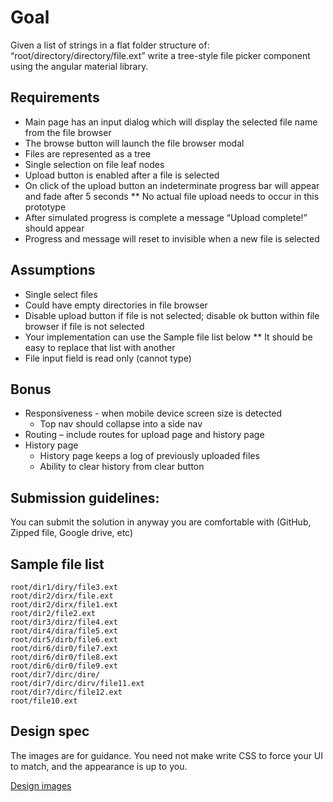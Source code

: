 # Goal

Given a list of strings in a flat folder structure of: “root/directory/directory/file.ext” write a tree-style file picker component using the angular material library.

## Requirements

* Main page has an input dialog which will display the selected file name from the file browser
* The browse button will launch the file browser modal
* Files are represented as a tree
* Single selection on file leaf nodes
* Upload button is enabled after a file is selected
* On click of the upload button an indeterminate progress bar will appear and fade after 5 seconds
** No actual file upload needs to occur in this prototype
* After simulated progress is complete a message “Upload complete!” should appear
* Progress and message will reset to invisible when a new file is selected

## Assumptions

* Single select files
* Could have empty directories in file browser
* Disable upload button if file is not selected; disable ok button within file browser if file is not selected
* Your implementation can use the Sample file list below
** It should be easy to replace that list with another
* File input field is read only (cannot type)

## Bonus

* Responsiveness - when mobile device screen size is detected
  * Top nav should collapse into a side nav
* Routing – include routes for upload page and history page
* History page
  * History page keeps a log of previously uploaded files
  * Ability to clear history from clear button

## Submission guidelines:

You can submit the solution in anyway you are comfortable with (GitHub, Zipped file, Google drive, etc)

## Sample file list

    root/dir1/diry/file3.ext
    root/dir2/dirx/file.ext
    root/dir2/dirx/file1.ext
    root/dir2/file2.ext
    root/dir3/dirz/file4.ext
    root/dir4/dira/file5.ext
    root/dir5/dirb/file6.ext
    root/dir6/dir0/file7.ext
    root/dir6/dir0/file8.ext
    root/dir6/dir0/file9.ext
    root/dir7/dirc/dire/
    root/dir7/dirc/dirv/file11.ext
    root/dir7/dirc/file12.ext
    root/file10.ext

## Design spec

The images are for guidance.  You need not make write CSS to force your UI to match, and the appearance is up to you.

[Design images](Design-Spec.pdf)
